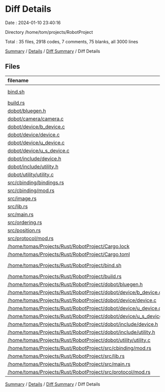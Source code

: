 # Diff Details

Date : 2024-01-10 23:40:16

Directory /home/tom/projects/RobotProject

Total : 35 files,  2918 codes, 7 comments, 75 blanks, all 3000 lines

[Summary](results.md) / [Details](details.md) / [Diff Summary](diff.md) / Diff Details

## Files
| filename | language | code | comment | blank | total |
| :--- | :--- | ---: | ---: | ---: | ---: |
| [bind.sh](/bind.sh) | Shell Script | 1 | 0 | 0 | 1 |
| [build.rs](/build.rs) | Rust | 29 | 0 | 7 | 36 |
| [dobot/bluegen.h](/dobot/bluegen.h) | C++ | 3 | 0 | 0 | 3 |
| [dobot/camera/camera.c](/dobot/camera/camera.c) | C | 25 | 0 | 5 | 30 |
| [dobot/device/b_device.c](/dobot/device/b_device.c) | C | 70 | 0 | 19 | 89 |
| [dobot/device/device.c](/dobot/device/device.c) | C | 46 | 0 | 8 | 54 |
| [dobot/device/u_device.c](/dobot/device/u_device.c) | C | 103 | 14 | 20 | 137 |
| [dobot/device/u_s_device.c](/dobot/device/u_s_device.c) | C | 91 | 13 | 23 | 127 |
| [dobot/include/device.h](/dobot/include/device.h) | C | 25 | 9 | 17 | 51 |
| [dobot/include/utility.h](/dobot/include/utility.h) | C | 16 | 0 | 4 | 20 |
| [dobot/utility/utility.c](/dobot/utility/utility.c) | C | 43 | 0 | 5 | 48 |
| [src/cbinding/bindings.rs](/src/cbinding/bindings.rs) | Rust | 2,501 | 1 | 2 | 2,504 |
| [src/cbinding/mod.rs](/src/cbinding/mod.rs) | Rust | 18 | 1 | 5 | 24 |
| [src/image.rs](/src/image.rs) | Rust | 297 | 34 | 55 | 386 |
| [src/lib.rs](/src/lib.rs) | Rust | 2 | 0 | 1 | 3 |
| [src/main.rs](/src/main.rs) | Rust | 152 | 15 | 17 | 184 |
| [src/ordering.rs](/src/ordering.rs) | Rust | 85 | 2 | 10 | 97 |
| [src/position.rs](/src/position.rs) | Rust | 151 | 12 | 28 | 191 |
| [src/protocol/mod.rs](/src/protocol/mod.rs) | Rust | 400 | 61 | 102 | 563 |
| [/home/tomas/Projects/Rust/RobotProject/Cargo.lock](//home/tomas/Projects/Rust/RobotProject/Cargo.lock) | TOML | -384 | -2 | -53 | -439 |
| [/home/tomas/Projects/Rust/RobotProject/Cargo.toml](//home/tomas/Projects/Rust/RobotProject/Cargo.toml) | TOML | -13 | -1 | -7 | -21 |
| [/home/tomas/Projects/Rust/RobotProject/bind.sh](//home/tomas/Projects/Rust/RobotProject/bind.sh) | Shell Script | -1 | 0 | 0 | -1 |
| [/home/tomas/Projects/Rust/RobotProject/build.rs](//home/tomas/Projects/Rust/RobotProject/build.rs) | Rust | 0 | -29 | -7 | -36 |
| [/home/tomas/Projects/Rust/RobotProject/dobot/bluegen.h](//home/tomas/Projects/Rust/RobotProject/dobot/bluegen.h) | C++ | -3 | 0 | 0 | -3 |
| [/home/tomas/Projects/Rust/RobotProject/dobot/device/b_device.c](//home/tomas/Projects/Rust/RobotProject/dobot/device/b_device.c) | C | -70 | 0 | -19 | -89 |
| [/home/tomas/Projects/Rust/RobotProject/dobot/device/device.c](//home/tomas/Projects/Rust/RobotProject/dobot/device/device.c) | C | -46 | 0 | -8 | -54 |
| [/home/tomas/Projects/Rust/RobotProject/dobot/device/u_device.c](//home/tomas/Projects/Rust/RobotProject/dobot/device/u_device.c) | C | -103 | -14 | -20 | -137 |
| [/home/tomas/Projects/Rust/RobotProject/dobot/device/u_s_device.c](//home/tomas/Projects/Rust/RobotProject/dobot/device/u_s_device.c) | C | -96 | -33 | -27 | -156 |
| [/home/tomas/Projects/Rust/RobotProject/dobot/include/device.h](//home/tomas/Projects/Rust/RobotProject/dobot/include/device.h) | C | -24 | -9 | -16 | -49 |
| [/home/tomas/Projects/Rust/RobotProject/dobot/include/utility.h](//home/tomas/Projects/Rust/RobotProject/dobot/include/utility.h) | C | -16 | 0 | -4 | -20 |
| [/home/tomas/Projects/Rust/RobotProject/dobot/utility/utility.c](//home/tomas/Projects/Rust/RobotProject/dobot/utility/utility.c) | C | -43 | 0 | -5 | -48 |
| [/home/tomas/Projects/Rust/RobotProject/src/cbinding/mod.rs](//home/tomas/Projects/Rust/RobotProject/src/cbinding/mod.rs) | Rust | -18 | -1 | -4 | -23 |
| [/home/tomas/Projects/Rust/RobotProject/src/lib.rs](//home/tomas/Projects/Rust/RobotProject/src/lib.rs) | Rust | -2 | 0 | -1 | -3 |
| [/home/tomas/Projects/Rust/RobotProject/src/main.rs](//home/tomas/Projects/Rust/RobotProject/src/main.rs) | Rust | -17 | -12 | -7 | -36 |
| [/home/tomas/Projects/Rust/RobotProject/src/protocol/mod.rs](//home/tomas/Projects/Rust/RobotProject/src/protocol/mod.rs) | Rust | -304 | -54 | -75 | -433 |

[Summary](results.md) / [Details](details.md) / [Diff Summary](diff.md) / Diff Details